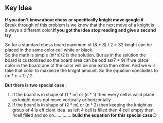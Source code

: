 ## Key Idea
<b>If you don't know about chess or specifically knight move google it</b><br>
Break through of this problem is we know that the next move of a knight is always a different color.<b>If you got the idea stop reading and give a second try</b><br>

So for a standard chess board maximum of (8 * 8) / 2 = 32 knight can be placed in the same color cell white or black.<br>
So the math is simple (m*n)/2 is the solution. But as in the solution the board is customized so the board area can be odd as(7 * 9) If we place color in the board
one of the color will be one extra then other. And we will take that color to maximize the knight amount. So the equation concludes to (m * n + 1) / 2.

<b>But there is two special case :</b><br>
1) If the board is in shape of (1 * m) or (n * 1) then every cell is valid place as knight does not move vertically or horizontally<br>
2) If the board is in shape of (2 * m) or (n * 2) then keeping the knight as group of 4 is efficient idea.
 as left 4 cell is filled then 4 cell empty then 4cell filled and so on.............. <b> build the equation for this special case</b>:wink:
